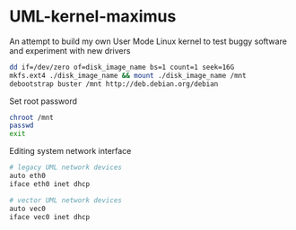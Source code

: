 # UML-kernel-maximus
An attempt to build my own User Mode Linux kernel to test buggy software and experiment with new drivers

```bash
dd if=/dev/zero of=disk_image_name bs=1 count=1 seek=16G
mkfs.ext4 ./disk_image_name && mount ./disk_image_name /mnt
debootstrap buster /mnt http://deb.debian.org/debian
```

Set root password

```bash
chroot /mnt
passwd
exit
```
Editing system network interface
```bash
# legacy UML network devices
auto eth0
iface eth0 inet dhcp

# vector UML network devices
auto vec0
iface vec0 inet dhcp
```
